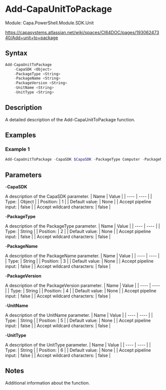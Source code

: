 # Add-CapaUnitToPackage
Module: Capa.PowerShell.Module.SDK.Unit

https://capasystems.atlassian.net/wiki/spaces/CI64DOC/pages/19306247340/Add+unit+to+package

## Syntax

```powershell
Add-CapaUnitToPackage
	-CapaSDK <Object>
	-PackageType <String>
	-PackageName <String>
	-PackageVersion <String>
	-UnitName <String>
	-UnitType <String>
```

## Description

A detailed description of the Add-CapaUnitToPackage function.

## Examples

### Example 1
```powershell
Add-CapaUnitToPackage -CapaSDK $CapaSDK -PackageType Computer -PackageName 'value3' -PackageVersion 'value4' -UnitName 'value5' -UnitType Computer
```
    

## Parameters

-**CapaSDK**

A description of the CapaSDK parameter.
| Name | Value |
| ---- | ---- |
| Type: | Object |
| Position: | 1 | 
| Default value: | None | 
| Accept pipeline input: | false | 
| Accept wildcard characters: | false | 

-**PackageType**

A description of the PackageType parameter.
| Name | Value |
| ---- | ---- |
| Type: | String |
| Position: | 2 | 
| Default value: | None | 
| Accept pipeline input: | false | 
| Accept wildcard characters: | false | 

-**PackageName**

A description of the PackageName parameter.
| Name | Value |
| ---- | ---- |
| Type: | String |
| Position: | 3 | 
| Default value: | None | 
| Accept pipeline input: | false | 
| Accept wildcard characters: | false | 

-**PackageVersion**

A description of the PackageVersion parameter.
| Name | Value |
| ---- | ---- |
| Type: | String |
| Position: | 4 | 
| Default value: | None | 
| Accept pipeline input: | false | 
| Accept wildcard characters: | false | 

-**UnitName**

A description of the UnitName parameter.
| Name | Value |
| ---- | ---- |
| Type: | String |
| Position: | 5 | 
| Default value: | None | 
| Accept pipeline input: | false | 
| Accept wildcard characters: | false | 

-**UnitType**

A description of the UnitType parameter.
| Name | Value |
| ---- | ---- |
| Type: | String |
| Position: | 6 | 
| Default value: | None | 
| Accept pipeline input: | false | 
| Accept wildcard characters: | false | 


## Notes

Additional information about the function.
